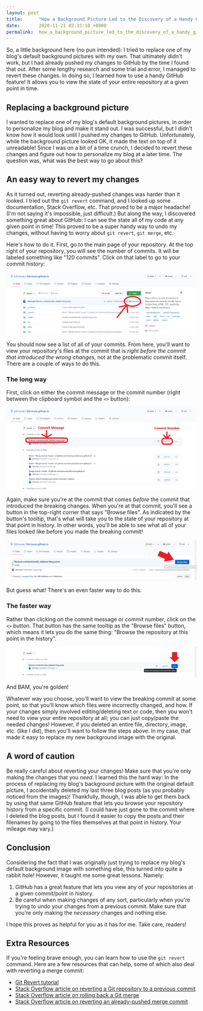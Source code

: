 ```yaml
---
layout: post
title:      "How a Background Picture Led to the Discovery of a Handy GitHub Feature"
date:       2020-11-21 02:33:10 +0000
permalink:  how_a_background_picture_led_to_the_discovery_of_a_handy_github_feature
---
```



So, a little background here (no pun intended): I tried to replace one of my blog's default background pictures with my own. That ultimately didn't work, but I had already pushed my changes to GitHub by the time I found that out. After some lengthy research and some trial and error, I managed to revert these changes. In doing so, I learned how to use a handy GitHub feature! It allows you to view the state of your entire repository at a given point in time.

## Replacing a background picture
I wanted to replace one of my blog's default background pictures, in order to personalize my blog and make it stand out. I was successful, but I didn't know how it would look until I pushed my changes to GitHub. Unfortunately, while the background picture looked OK, it made the text on top of it unreadable! Since I was on a bit of a time crunch, I decided to revert these changes and figure out how to personalize my blog at a later time. The question was, what was the best way to go about this?

## An easy way to revert my changes
As it turned out, reverting already-pushed changes was harder than it looked. I tried out the `git revert` command, and I looked up some documentation, Stack Overflow, etc. That proved to be a major headache! (I'm not saying it's impossible, just difficult.) But along the way, I discovered something great about GitHub: I can see the state all of my code at any given point in time! This proved to be a super handy way to undo my changes, without having to worry about `git revert`, `git merge`, etc.

Here's how to do it. First, go to the main page of your repository. At the top right of your repository, you will see the number of commits. It will be labeled something like "120 commits". Click on that label to go to your commit history:

![Repository with labeled link to commit history](../img/handy-github-feature/link-to-commits.png)

You should now see a list of all of your commits. From here, you'll want to view your repository's files at the commit that is *right before the commit that introduced the wrong changes*, not at the problematic commit itself. There are a couple of ways to do this.

### The long way
First, click on either the commit message or the commit number (right between the clipboard symbol and the `<>` button):

![Commit message and commit number](../img/handy-github-feature/commit-message-and-number.png)

Again, make sure you're at the commit that comes *before* the commit that introduced the breaking changes. When you're at that commit, you'll see a button in the top-right corner that says "Browse files". As indicated by the button's tooltip, that's what will take you to the state of your repository at that point in history. In other words, you'll be able to see what all of your files looked like before you made the breaking commit!

!["Browse files" button](../img/handy-github-feature/browse-files-button.png)

But guess what! There's an even faster way to do this.

### The faster way
Rather than clicking on the commit message or commit number, click on the `<>` button. That button has the same tooltip as the "Browse files" button, which means it lets you do the same thing: "Browse the repository at this point in the history".

![Alternate "Browse files" button](../img/handy-github-feature/alternate-browse-files-button.png)

And BAM, you're golden!

Whatever way you choose, you'll want to view the breaking commit at some point, so that you'll know which files were incorrectly changed, and how. If your changes simply involved editing/deleting text or code, then you won't need to view your entire repository at all; you can just copy/paste the needed changes! However, if you deleted an entire file, directory, image, etc. (like I did), then you'll want to follow the steps above. In my case, that made it easy to replace my new background image with the original.

## A word of caution
Be really careful about reverting your changes! Make sure that you're only making the changes that you *need*. I learned this the hard way: In the process of replacing my blog's background picture with the original default picture, I accidentally deleted my last three blog posts (as you probably noticed from the images)! Thankfully, though, I was able to get them back by using that same GitHub feature that lets you browse your repository history from a specific commit. (I could have just gone to the commit where I deleted the blog posts, but I found it easier to copy the posts and their filenames by going to the files themselves at that point in history. Your mileage may vary.)
 
## Conclusion
Considering the fact that I was originally just trying to replace my blog's default background image with something else, this turned into quite a rabbit hole! However, it taught me some great lessons. Namely:
 
1.  GitHub has a great feature that lets you view any of your repositories at a given commit/point in history.
2.  Be careful when making changes of any sort, particularly when you're trying to undo your changes from a previous commit. Make sure that you're only making the *necessary* changes and nothing else.

I hope this proves as helpful for you as it has for me. Take care, readers!

## Extra Resources
If you're feeling brave enough, you can learn how to use the `git revert` command. Here are a few resources that can help, some of which also deal with reverting a merge commit:

* [Git Revert tutorial](https://www.atlassian.com/git/tutorials/undoing-changes/git-revert)
* [Stack Overflow article on reverting a Git repository to a previous commit](https://stackoverflow.com/questions/4114095/how-do-i-revert-a-git-repository-to-a-previous-commit)
* [Stack Overflow article on rolling back a Git merge](https://stackoverflow.com/questions/11722533/rollback-a-git-merge)
* [Stack Overflow article on reverting an already-pushed merge commit](https://stackoverflow.com/questions/7099833/how-to-revert-a-merge-commit-thats-already-pushed-to-remote-branch)
